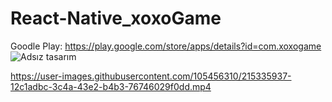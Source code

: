 # React-Native_xoxoGame
Goodle Play: https://play.google.com/store/apps/details?id=com.xoxogame
![Adsız tasarım](https://user-images.githubusercontent.com/105456310/215334016-6d252b04-b9d8-4157-9298-1a48e06d732d.png)




https://user-images.githubusercontent.com/105456310/215335937-12c1adbc-3c4a-43e2-b4b3-76746029f0dd.mp4

